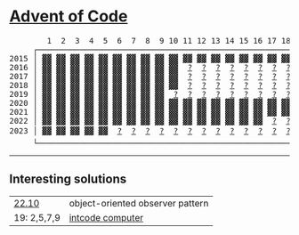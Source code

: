 # [Advent of Code](https://adventofcode.com)

<!-- generate_readme_table_marker -->
<pre>
        1  2  3  4  5  6  7  8  9 10 11 12 13 14 15 16 17 18 19 20 21 22 23 24 25
     ┌────────────────────────────────────────────────────────────────────────────┐
2015 │<span></span
> <a href="https://adventofcode.com/2015/day/1" >▓▓</a

> <a href="https://adventofcode.com/2015/day/2" >▓▓</a

> <a href="https://adventofcode.com/2015/day/3" >▓▓</a

> <a href="https://adventofcode.com/2015/day/4" >▓▓</a

> <a href="https://adventofcode.com/2015/day/5" >▓▓</a

> <a href="https://adventofcode.com/2015/day/6" >▓▓</a

> <a href="https://adventofcode.com/2015/day/7" >▓▓</a

> <a href="https://adventofcode.com/2015/day/8" >▓▓</a

> <a href="https://adventofcode.com/2015/day/9" >▓▓</a

> <a href="https://adventofcode.com/2015/day/10">▓▓</a

> <a href="https://adventofcode.com/2015/day/11">▓▓</a

> <a href="https://adventofcode.com/2015/day/12">▓▓</a

> <a href="https://adventofcode.com/2015/day/13">▓▓</a

> <a href="https://adventofcode.com/2015/day/14">▓▓</a

> <a href="https://adventofcode.com/2015/day/15">▓▓</a

> <a href="https://adventofcode.com/2015/day/16">▓▓</a

> <a href="https://adventofcode.com/2015/day/17">▓▓</a

> <a href="https://adventofcode.com/2015/day/18">▓▓</a

>  <a href="https://adventofcode.com/2015/day/19">?</a

>  <a href="https://adventofcode.com/2015/day/20">?</a

>  <a href="https://adventofcode.com/2015/day/21">?</a

>  <a href="https://adventofcode.com/2015/day/22">?</a

> <a href="https://adventofcode.com/2015/day/23">▓▓</a

>  <a href="https://adventofcode.com/2015/day/24">?</a

>  <a href="https://adventofcode.com/2015/day/25">?</a
> │
2016 │<span></span
> <a href="https://adventofcode.com/2016/day/1" >▓▓</a

> <a href="https://adventofcode.com/2016/day/2" >▓▓</a

> <a href="https://adventofcode.com/2016/day/3" >▓▓</a

> <a href="https://adventofcode.com/2016/day/4" >▓▓</a

> <a href="https://adventofcode.com/2016/day/5" >▓▓</a

> <a href="https://adventofcode.com/2016/day/6" >▓▓</a

> <a href="https://adventofcode.com/2016/day/7" >▓▓</a

> <a href="https://adventofcode.com/2016/day/8" >▓▓</a

> <a href="https://adventofcode.com/2016/day/9" >▓▓</a

> <a href="https://adventofcode.com/2016/day/10">▓▓</a

>  <a href="https://adventofcode.com/2016/day/11">?</a

>  <a href="https://adventofcode.com/2016/day/12">?</a

>  <a href="https://adventofcode.com/2016/day/13">?</a

>  <a href="https://adventofcode.com/2016/day/14">?</a

>  <a href="https://adventofcode.com/2016/day/15">?</a

>  <a href="https://adventofcode.com/2016/day/16">?</a

>  <a href="https://adventofcode.com/2016/day/17">?</a

>  <a href="https://adventofcode.com/2016/day/18">?</a

>  <a href="https://adventofcode.com/2016/day/19">?</a

>  <a href="https://adventofcode.com/2016/day/20">?</a

>  <a href="https://adventofcode.com/2016/day/21">?</a

>  <a href="https://adventofcode.com/2016/day/22">?</a

>  <a href="https://adventofcode.com/2016/day/23">?</a

>  <a href="https://adventofcode.com/2016/day/24">?</a

>  <a href="https://adventofcode.com/2016/day/25">?</a
> │
2017 │<span></span
> <a href="https://adventofcode.com/2017/day/1" >▓▓</a

> <a href="https://adventofcode.com/2017/day/2" >▓▓</a

> <a href="https://adventofcode.com/2017/day/3" >▓▓</a

> <a href="https://adventofcode.com/2017/day/4" >▓▓</a

> <a href="https://adventofcode.com/2017/day/5" >▓▓</a

> <a href="https://adventofcode.com/2017/day/6" >▓▓</a

> <a href="https://adventofcode.com/2017/day/7" >▓▓</a

> <a href="https://adventofcode.com/2017/day/8" >▓▓</a

> <a href="https://adventofcode.com/2017/day/9" >▓▓</a

> <a href="https://adventofcode.com/2017/day/10">▓▓</a

>  <a href="https://adventofcode.com/2017/day/11">?</a

>  <a href="https://adventofcode.com/2017/day/12">?</a

>  <a href="https://adventofcode.com/2017/day/13">?</a

>  <a href="https://adventofcode.com/2017/day/14">?</a

>  <a href="https://adventofcode.com/2017/day/15">?</a

>  <a href="https://adventofcode.com/2017/day/16">?</a

>  <a href="https://adventofcode.com/2017/day/17">?</a

>  <a href="https://adventofcode.com/2017/day/18">?</a

>  <a href="https://adventofcode.com/2017/day/19">?</a

>  <a href="https://adventofcode.com/2017/day/20">?</a

>  <a href="https://adventofcode.com/2017/day/21">?</a

>  <a href="https://adventofcode.com/2017/day/22">?</a

>  <a href="https://adventofcode.com/2017/day/23">?</a

>  <a href="https://adventofcode.com/2017/day/24">?</a

>  <a href="https://adventofcode.com/2017/day/25">?</a
> │
2018 │<span></span
> <a href="https://adventofcode.com/2018/day/1" >▓▓</a

> <a href="https://adventofcode.com/2018/day/2" >▓▓</a

> <a href="https://adventofcode.com/2018/day/3" >▓▓</a

> <a href="https://adventofcode.com/2018/day/4" >▓▓</a

> <a href="https://adventofcode.com/2018/day/5" >▓▓</a

> <a href="https://adventofcode.com/2018/day/6" >▓▓</a

> <a href="https://adventofcode.com/2018/day/7" >▓▓</a

> <a href="https://adventofcode.com/2018/day/8" >▓▓</a

> <a href="https://adventofcode.com/2018/day/9" >▓▓</a

> <a href="https://adventofcode.com/2018/day/10">▓▓</a

>  <a href="https://adventofcode.com/2018/day/11">?</a

>  <a href="https://adventofcode.com/2018/day/12">?</a

>  <a href="https://adventofcode.com/2018/day/13">?</a

>  <a href="https://adventofcode.com/2018/day/14">?</a

>  <a href="https://adventofcode.com/2018/day/15">?</a

>  <a href="https://adventofcode.com/2018/day/16">?</a

>  <a href="https://adventofcode.com/2018/day/17">?</a

>  <a href="https://adventofcode.com/2018/day/18">?</a

>  <a href="https://adventofcode.com/2018/day/19">?</a

>  <a href="https://adventofcode.com/2018/day/20">?</a

>  <a href="https://adventofcode.com/2018/day/21">?</a

>  <a href="https://adventofcode.com/2018/day/22">?</a

>  <a href="https://adventofcode.com/2018/day/23">?</a

>  <a href="https://adventofcode.com/2018/day/24">?</a

>  <a href="https://adventofcode.com/2018/day/25">?</a
> │
2019 │<span></span
> <a href="https://adventofcode.com/2019/day/1" >▓▓</a

> <a href="https://adventofcode.com/2019/day/2" >▓▓</a

> <a href="https://adventofcode.com/2019/day/3" >▓▓</a

> <a href="https://adventofcode.com/2019/day/4" >▓▓</a

> <a href="https://adventofcode.com/2019/day/5" >▓▓</a

> <a href="https://adventofcode.com/2019/day/6" >▓▓</a

> <a href="https://adventofcode.com/2019/day/7" >▓▓</a

> <a href="https://adventofcode.com/2019/day/8" >▓▓</a

> <a href="https://adventofcode.com/2019/day/9" >▓▓</a

>  <a href="https://adventofcode.com/2019/day/10">?</a

>  <a href="https://adventofcode.com/2019/day/11">?</a

>  <a href="https://adventofcode.com/2019/day/12">?</a

>  <a href="https://adventofcode.com/2019/day/13">?</a

>  <a href="https://adventofcode.com/2019/day/14">?</a

>  <a href="https://adventofcode.com/2019/day/15">?</a

>  <a href="https://adventofcode.com/2019/day/16">?</a

>  <a href="https://adventofcode.com/2019/day/17">?</a

>  <a href="https://adventofcode.com/2019/day/18">?</a

>  <a href="https://adventofcode.com/2019/day/19">?</a

>  <a href="https://adventofcode.com/2019/day/20">?</a

>  <a href="https://adventofcode.com/2019/day/21">?</a

>  <a href="https://adventofcode.com/2019/day/22">?</a

>  <a href="https://adventofcode.com/2019/day/23">?</a

>  <a href="https://adventofcode.com/2019/day/24">?</a

>  <a href="https://adventofcode.com/2019/day/25">?</a
> │
2020 │<span></span
> <a href="https://adventofcode.com/2020/day/1" >▓▓</a

> <a href="https://adventofcode.com/2020/day/2" >▓▓</a

> <a href="https://adventofcode.com/2020/day/3" >▓▓</a

> <a href="https://adventofcode.com/2020/day/4" >▓▓</a

> <a href="https://adventofcode.com/2020/day/5" >▓▓</a

> <a href="https://adventofcode.com/2020/day/6" >▓▓</a

> <a href="https://adventofcode.com/2020/day/7" >▓▓</a

> <a href="https://adventofcode.com/2020/day/8" >▓▓</a

> <a href="https://adventofcode.com/2020/day/9" >▓▓</a

> <a href="https://adventofcode.com/2020/day/10">▓▓</a

> <a href="https://adventofcode.com/2020/day/11">▓▓</a

> <a href="https://adventofcode.com/2020/day/12">▓▓</a

> <a href="https://adventofcode.com/2020/day/13">▓▓</a

> <a href="https://adventofcode.com/2020/day/14">▓▓</a

> <a href="https://adventofcode.com/2020/day/15">▓▓</a

> <a href="https://adventofcode.com/2020/day/16">▓▓</a

> <a href="https://adventofcode.com/2020/day/17">▓▓</a

> <a href="https://adventofcode.com/2020/day/18">▓▓</a

>  <a href="https://adventofcode.com/2020/day/19">?</a

>  <a href="https://adventofcode.com/2020/day/20">?</a

>  <a href="https://adventofcode.com/2020/day/21">?</a

>  <a href="https://adventofcode.com/2020/day/22">?</a

>  <a href="https://adventofcode.com/2020/day/23">?</a

>  <a href="https://adventofcode.com/2020/day/24">?</a

>  <a href="https://adventofcode.com/2020/day/25">?</a
> │
2021 │<span></span
> <a href="https://adventofcode.com/2021/day/1" >▓▓</a

> <a href="https://adventofcode.com/2021/day/2" >▓▓</a

> <a href="https://adventofcode.com/2021/day/3" >▓▓</a

> <a href="https://adventofcode.com/2021/day/4" >▓▓</a

> <a href="https://adventofcode.com/2021/day/5" >▓▓</a

> <a href="https://adventofcode.com/2021/day/6" >▓▓</a

> <a href="https://adventofcode.com/2021/day/7" >▓▓</a

> <a href="https://adventofcode.com/2021/day/8" >▓▓</a

> <a href="https://adventofcode.com/2021/day/9" >▓▓</a

> <a href="https://adventofcode.com/2021/day/10">▓▓</a

> <a href="https://adventofcode.com/2021/day/11">▓▓</a

> <a href="https://adventofcode.com/2021/day/12">▓▓</a

> <a href="https://adventofcode.com/2021/day/13">▓▓</a

> <a href="https://adventofcode.com/2021/day/14">▓▓</a

> <a href="https://adventofcode.com/2021/day/15">▓▓</a

> <a href="https://adventofcode.com/2021/day/16">▓▓</a

> <a href="https://adventofcode.com/2021/day/17">▓▓</a

> <a href="https://adventofcode.com/2021/day/18">▓▓</a

> <a href="https://adventofcode.com/2021/day/19">▓▓</a

> <a href="https://adventofcode.com/2021/day/20">▓▓</a

> <a href="https://adventofcode.com/2021/day/21">▓▓</a

> <a href="https://adventofcode.com/2021/day/22">▓▓</a

> <a href="https://adventofcode.com/2021/day/23">▓▓</a

> <a href="https://adventofcode.com/2021/day/24">▓▓</a

> <a href="https://adventofcode.com/2021/day/25">▓▓</a
> │
2022 │<span></span
> <a href="https://adventofcode.com/2022/day/1" >▓▓</a

> <a href="https://adventofcode.com/2022/day/2" >▓▓</a

> <a href="https://adventofcode.com/2022/day/3" >▓▓</a

> <a href="https://adventofcode.com/2022/day/4" >▓▓</a

> <a href="https://adventofcode.com/2022/day/5" >▓▓</a

> <a href="https://adventofcode.com/2022/day/6" >▓▓</a

> <a href="https://adventofcode.com/2022/day/7" >▓▓</a

> <a href="https://adventofcode.com/2022/day/8" >▓▓</a

> <a href="https://adventofcode.com/2022/day/9" >▓▓</a

> <a href="https://adventofcode.com/2022/day/10">▓▓</a

> <a href="https://adventofcode.com/2022/day/11">▓▓</a

> <a href="https://adventofcode.com/2022/day/12">▓▓</a

> <a href="https://adventofcode.com/2022/day/13">▓▓</a

> <a href="https://adventofcode.com/2022/day/14">▓▓</a

> <a href="https://adventofcode.com/2022/day/15">▓▓</a

> <a href="https://adventofcode.com/2022/day/16">▓▓</a

>  <a href="https://adventofcode.com/2022/day/17">?</a

>  <a href="https://adventofcode.com/2022/day/18">?</a

>  <a href="https://adventofcode.com/2022/day/19">?</a

>  <a href="https://adventofcode.com/2022/day/20">?</a

>  <a href="https://adventofcode.com/2022/day/21">?</a

>  <a href="https://adventofcode.com/2022/day/22">?</a

>  <a href="https://adventofcode.com/2022/day/23">?</a

>  <a href="https://adventofcode.com/2022/day/24">?</a

>  <a href="https://adventofcode.com/2022/day/25">?</a
> │
2023 │<span></span
> <a href="https://adventofcode.com/2023/day/1" >▓▓</a

> <a href="https://adventofcode.com/2023/day/2" >▓▓</a

> <a href="https://adventofcode.com/2023/day/3" >▓▓</a

> <a href="https://adventofcode.com/2023/day/4" >▓▓</a

> <a href="https://adventofcode.com/2023/day/5" >▓▓</a

>  <a href="https://adventofcode.com/2023/day/6" >?</a

>  <a href="https://adventofcode.com/2023/day/7" >?</a

>  <a href="https://adventofcode.com/2023/day/8" >?</a

>  <a href="https://adventofcode.com/2023/day/9" >?</a

>  <a href="https://adventofcode.com/2023/day/10">?</a

>  <a href="https://adventofcode.com/2023/day/11">?</a

>  <a href="https://adventofcode.com/2023/day/12">?</a

>  <a href="https://adventofcode.com/2023/day/13">?</a

>  <a href="https://adventofcode.com/2023/day/14">?</a

>  <a href="https://adventofcode.com/2023/day/15">?</a

>  <a href="https://adventofcode.com/2023/day/16">?</a

>  <a href="https://adventofcode.com/2023/day/17">?</a

>  <a href="https://adventofcode.com/2023/day/18">?</a

>  <a href="https://adventofcode.com/2023/day/19">?</a

>  <a href="https://adventofcode.com/2023/day/20">?</a

>  <a href="https://adventofcode.com/2023/day/21">?</a

>  <a href="https://adventofcode.com/2023/day/22">?</a

>  <a href="https://adventofcode.com/2023/day/23">?</a

>  <a href="https://adventofcode.com/2023/day/24">?</a

>  <a href="https://adventofcode.com/2023/day/25">?</a
> │  244 ⭐
     └────────────────────────────────────────────────────────────────────────────┘
</pre>
<!-- generate_readme_table_marker -->

---

## Interesting solutions

<table>
  <tr>
    <td><a href="./22/10/src/lib.rs">22.10</a></td>
    <td>object-oriented observer pattern</td>
  </tr>
  <tr>
    <td>19: 2,5,7,9</td>
    <td><a href="./19/intcode-computer/src/lib.rs">intcode computer</a></td>
  </tr>
</table>
